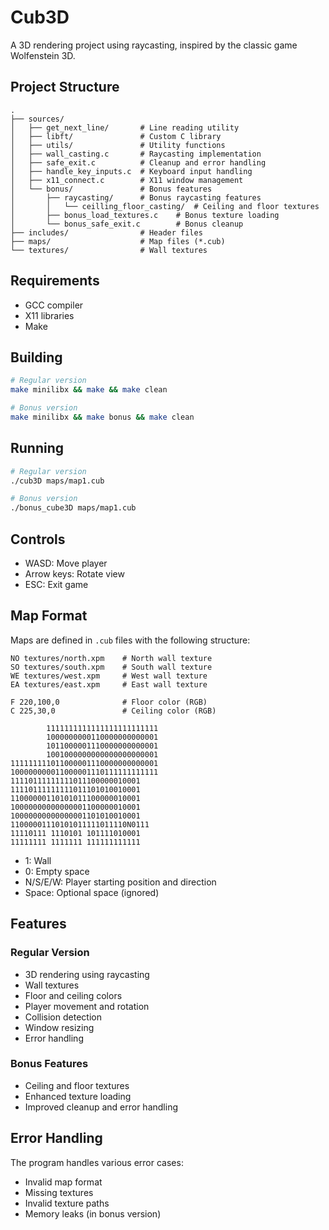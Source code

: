 # Cub3D

A 3D rendering project using raycasting, inspired by the classic game Wolfenstein 3D.

## Project Structure

```
.
├── sources/
│   ├── get_next_line/       # Line reading utility
│   ├── libft/               # Custom C library
│   ├── utils/               # Utility functions
│   ├── wall_casting.c       # Raycasting implementation
│   ├── safe_exit.c          # Cleanup and error handling
│   ├── handle_key_inputs.c  # Keyboard input handling
│   ├── x11_connect.c        # X11 window management
│   └── bonus/               # Bonus features
│       ├── raycasting/      # Bonus raycasting features
│       │   └── ceilling_floor_casting/  # Ceiling and floor textures
│       ├── bonus_load_textures.c    # Bonus texture loading
│       └── bonus_safe_exit.c        # Bonus cleanup
├── includes/                # Header files
├── maps/                    # Map files (*.cub)
└── textures/                # Wall textures
```

## Requirements

- GCC compiler
- X11 libraries
- Make

## Building

```bash
# Regular version
make minilibx && make && make clean

# Bonus version
make minilibx && make bonus && make clean
```

## Running

```bash
# Regular version
./cub3D maps/map1.cub

# Bonus version
./bonus_cube3D maps/map1.cub
```

## Controls

- WASD: Move player
- Arrow keys: Rotate view
- ESC: Exit game

## Map Format

Maps are defined in `.cub` files with the following structure:

```
NO textures/north.xpm    # North wall texture
SO textures/south.xpm    # South wall texture
WE textures/west.xpm     # West wall texture
EA textures/east.xpm     # East wall texture

F 220,100,0              # Floor color (RGB)
C 225,30,0               # Ceiling color (RGB)

        1111111111111111111111111
        1000000000110000000000001
        1011000001110000000000001
        1001000000000000000000001
111111111011000001110000000000001
100000000011000001110111111111111
11110111111111011100000010001
11110111111111011101010010001
11000000110101011100000010001
10000000000000001100000010001
10000000000000001101010010001
11000001110101011111011110N0111
11110111 1110101 101111010001
11111111 1111111 111111111111
```

- 1: Wall
- 0: Empty space
- N/S/E/W: Player starting position and direction
- Space: Optional space (ignored)

## Features

### Regular Version
- 3D rendering using raycasting
- Wall textures
- Floor and ceiling colors
- Player movement and rotation
- Collision detection
- Window resizing
- Error handling

### Bonus Features
- Ceiling and floor textures
- Enhanced texture loading
- Improved cleanup and error handling

## Error Handling

The program handles various error cases:
- Invalid map format
- Missing textures
- Invalid texture paths
- Memory leaks (in bonus version)
